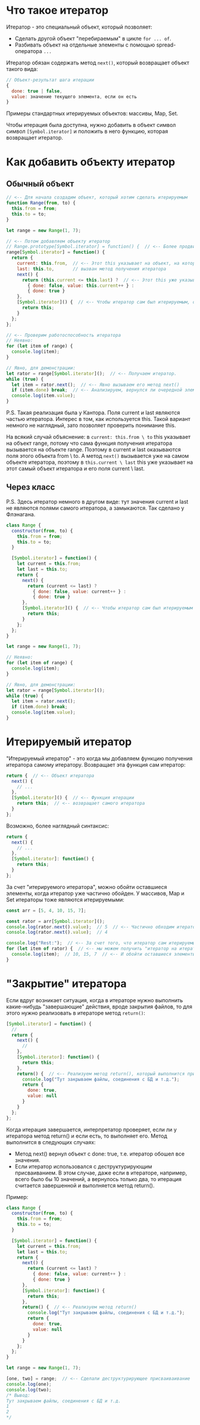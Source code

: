 # Что такое итератор

Итератор - это специальный объект, который позволяет:

* Сделать другой объект "перебираемым" в цикле `for ... of`. 
* Разбивать объект на отдельные элементы с помощью spread-оператора `...`

Итератор обязан содержать метод `next()`, который возвращает объект такого вида:

```javascript
// Объект-результат шага итерации
{
  done: true | false,
  value: значение текущего элемента, если он есть
}
```

Примеры стандартных итерируемых объектов: массивы, Map, Set.

Чтобы итерация была доступна, нужно добавить в объект символ символ `[Symbol.iterator]` и положить в него функцию, которая возвращает итератор.

# Как добавить объекту итератор

## Обычный объект

```javascript
// <-- Для начала создадим объект, который хотим сделать итерируемым
function Range(from, to) {
  this.from = from;
  this.to = to;
}

let range = new Range(1, 7);

// <-- Потом добавляем объекту итератор
// Range.prototype[Symbol.iterator] = function() {  // <-- Более продвинутая версия добавления
range[Symbol.iterator] = function() {
  return {
    current: this.from,  // <-- Этот this указывает на объект, на котором
    last: this.to,       // вызван метод получения итератора
    next() {
      return (this.current <= this.last) ?  // <-- Этот this уже указывает на сам итератор
        { done: false, value: this.current++ } :
        { done: true }
    },
    [Symbol.iterator]() {  // <-- Чтобы итератор сам был итерируемым, объяснения см. в отдельном разделе
      return this;
    }
  };
};

// <-- Проверим работоспособность итератора
// Неявно:
for (let item of range) {
  console.log(item);
}

// Явно, для демонстрации:
let rator = range[Symbol.iterator]();  // <-- Получаем итератор.
while (true) {
  let item = rator.next();  // <-- Явно вызываем его метод next()
  if (item.done) break;  // <-- Анализируем, вернулся ли очередной элемент.
  console.log(item.value);
}
```

P.S. Такая реализация была у Кантора. Поля current и last являются частью итератора. Интерес в том, как используется this. Такой вариант немного не наглядный, зато позволяет проверить понимание this.

На всякий случай объяснение: в `current: this.from \ to` this указывает на объект range, потому что сама функция получения итератора вызывается на объекте range. Поэтому в current и last оказываются поля этого объекта from \ to. А метод `next()` вызывается уже на самом объекте итератора, поэтому в `this.current \ last` this уже указывает на этот самый объект итератора и его поля current \ last.

## Через класс

P.S. Здесь итератор немного в другом виде: тут значения current и last не являются полями самого итератора, а замыкаются. Так сделано у Флэнагана.

```javascript
class Range {
  constructor(from, to) {
    this.from = from;
    this.to = to;
  }

  [Symbol.iterator] = function() {
    let current = this.from;
    let last = this.to;
    return {
      next() {
        return (current <= last) ?
          { done: false, value: current++ } :
          { done: true }
      },
      [Symbol.iterator]() {  // <-- Чтобы итератор сам был итерируемым
        return this;
      }
    };
  };
}

let range = new Range(1, 7);

// Неявно:
for (let item of range) {
  console.log(item);
}

// Явно, для демонстрации:
let rator = range[Symbol.iterator]();
while (true) {
  let item = rator.next();
  if (item.done) break;
  console.log(item.value);
}
```

# Итерируемый итератор

"Итерируемый итератор" - это когда мы добавляем функцию получения итератора самому итератору. Возвращает эта функция сам итератор:

```javascript
return {  // <-- Объект итератора
  next() {
    // ...
  },
  [Symbol.iterator]() {  // <-- Функция итерации
    return this;  // <-- возвращает самого итератора
  }
};
```

Возможно, более наглядный синтаксис:

```javascript
return {
  next() {
    // ...
  },
  [Symbol.iterator]: function() { 
    return this; 
  }
};
```

За счет "итерируемого итератора", можно обойти оставшиеся элементы, когда итератор уже частично обойден. У массивов, Map и Set итераторы тоже являются итерируемыми:

```javascript
const arr = [5, 4, 10, 15, 7];

const rator = arr[Symbol.iterator]();
console.log(rator.next().value);  // 5  // <-- Частично обходим итератор
console.log(rator.next().value);  // 4

console.log("Rest:");  // <-- За счет того, что итератор сам итерируемый
for (let item of rator) {  // <-- мы можем получить "итератор на итераторе"
  console.log(item);  // 10, 15, 7  // <-- И обойти оставшиеся элементы
}
```

# "Закрытие" итератора

Если вдруг возникает ситуация, когда в итераторе нужно выполнить какие-нибудь "завершающие" действия, вроде закрытия файлов, то для этого нужно реализовать в итераторе метод `return()`:

```javascript
[Symbol.iterator] = function() {
  //
  return {
    next() {
      //
    },
    [Symbol.iterator]: function() { 
      return this; 
    },
    return() {  // <-- Реализуем метод return(), который выполнится при завершении итератора
      console.log("Тут закрываем файлы, соединения с БД и т.д.");
      return {
        done: true,
        value: null
      }
    }
  };
};
```

Когда итерация завершается, интерпретатор проверяет, если ли у итератора метод return() и если есть, то выполняет его. Метод выполнится в следующих случаях:

* Метод next() вернул объект с done: true, т.е. итератор обошел все значения.
* Если итератор использовался с деструктурирующим присваиванием. В этом случае, даже если в итераторе, например, всего было бы 10 значений, а вернулось только два, то итерация считается завершенной и выполняется метод return().

Пример:

```javascript
class Range {
  constructor(from, to) {
    this.from = from;
    this.to = to;
  }

  [Symbol.iterator] = function() {
    let current = this.from;
    let last = this.to;
    return {
      next() {
        return (current <= last) ?
          { done: false, value: current++ } :
          { done: true }
      },
      [Symbol.iterator]: function() { 
        return this; 
      },
      return() {  // <-- Реализуем метод return()
        console.log("Тут закрываем файлы, соединения с БД и т.д.");
        return {
          done: true,
          value: null
        }
      }
    };
  };
}

let range = new Range(1, 7);

[one, two] = range;  // <-- Сделали деструктурирующее присваиваивание
console.log(one);
console.log(two);
/* Вывод:
Тут закрываем файлы, соединения с БД и т.д.
1
2
*/
```

